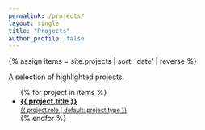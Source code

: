 ```yaml
---
permalink: /projects/
layout: single
title: "Projects"
author_profile: false
---
```


{% assign items = site.projects | sort: 'date' | reverse %}

A selection of highlighted projects.

<ul class="taxonomy__index">
{% for project in items %}
  <li>
    <a href="{{ project.url | relative_url }}">
      <strong>{{ project.title }}</strong><br/>
      <small>{{ project.role | default: project.type }}</small>
    </a>
  </li>
{% endfor %}
</ul>
